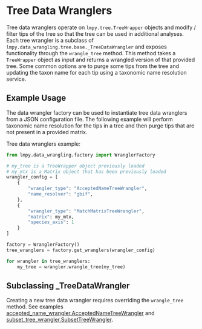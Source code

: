 # Tree Data Wranglers

Tree data wranglers operate on `lmpy.tree.TreeWrapper` objects and modify / filter tips
of the tree so that the tree can be used in additional analyses.  Each tree wrangler is
a subclass of `lmpy.data_wrangling.tree.base._TreeDataWrangler` and exposes
functionality through the `wrangle_tree` method.  This method takes a `TreeWrapper`
object as input and returns a wrangled version of that provided tree.  Some common
options are to purge some tips from the tree and updating the taxon name for each tip
using a taxonomic name resolution service.

## Example Usage

The data wrangler factory can be used to instantiate tree data wranglers from a JSON
configuration file.  The following example will perform taxonomic name resolution for
the tips in a tree and then purge tips that are not present in a provided matrix.

Tree data wranglers example:

```python
from lmpy.data_wrangling.factory import WranglerFactory

# my_tree is a TreeWrapper object previously loaded
# my_mtx is a Matrix object that has been previously loaded
wrangler_config = [
    {
        "wrangler_type": "AcceptedNameTreeWrangler",
        "name_resolver": "gbif",
    },
    {
        "wrangler_type": "MatchMatrixTreeWrangler",
        "matrix": my_mtx,
        "species_axis": 1
    }
]

factory = WranglerFactory()
tree_wranglers = factory.get_wranglers(wrangler_config)

for wrangler in tree_wranglers:
    my_tree = wrangler.wrangle_tree(my_tree)
```

## Subclassing _TreeDataWrangler

Creating a new tree data wrangler requires overriding the `wrangle_tree` method.  See
examples [accepted_name_wrangler.AcceptedNameTreeWrangler](./accepted_name_wrangler.py)
and [subset_tree_wrangler.SubsetTreeWrangler](./subset_tree_wrangler.py).
